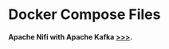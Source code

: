 # Docker Compose Files


#### Apache Nifi with Apache Kafka [>>>](https://github.com/atyrnov/dockerfiles/tree/master/nifi-with-kafka).
